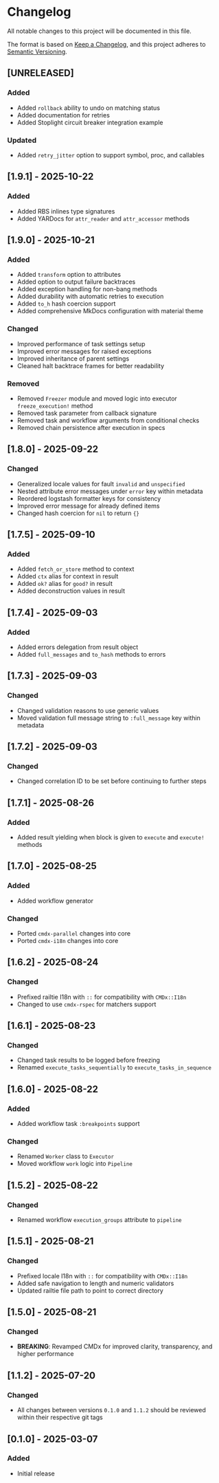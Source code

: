 # Changelog

All notable changes to this project will be documented in this file.

The format is based on [Keep a Changelog](https://keepachangelog.com/en/1.1.0/), and this project adheres to [Semantic Versioning](https://semver.org/spec/v2.0.0.html).

## [UNRELEASED]

### Added
- Added `rollback` ability to undo on matching status
- Added documentation for retries
- Added Stoplight circuit breaker integration example

### Updated
- Added `retry_jitter` option to support symbol, proc, and callables

## [1.9.1] - 2025-10-22

### Added
- Added RBS inlines type signatures
- Added YARDocs for `attr_reader` and `attr_accessor` methods

## [1.9.0] - 2025-10-21

### Added
- Added `transform` option to attributes
- Added option to output failure backtraces
- Added exception handling for non-bang methods
- Added durability with automatic retries to execution
- Added `to_h` hash coercion support
- Added comprehensive MkDocs configuration with material theme

### Changed
- Improved performance of task settings setup
- Improved error messages for raised exceptions
- Improved inheritance of parent settings
- Cleaned halt backtrace frames for better readability

### Removed
- Removed `Freezer` module and moved logic into executor `freeze_execution!` method
- Removed task parameter from callback signature
- Removed task and workflow arguments from conditional checks
- Removed chain persistence after execution in specs

## [1.8.0] - 2025-09-22

### Changed
- Generalized locale values for fault `invalid` and `unspecified`
- Nested attribute error messages under `error` key within metadata
- Reordered logstash formatter keys for consistency
- Improved error message for already defined items
- Changed hash coercion for `nil` to return `{}`

## [1.7.5] - 2025-09-10

### Added
- Added `fetch_or_store` method to context
- Added `ctx` alias for context in result
- Added `ok?` alias for `good?` in result
- Added deconstruction values in result

## [1.7.4] - 2025-09-03

### Added
- Added errors delegation from result object
- Added `full_messages` and `to_hash` methods to errors

## [1.7.3] - 2025-09-03

### Changed
- Changed validation reasons to use generic values
- Moved validation full message string to `:full_message` key within metadata

## [1.7.2] - 2025-09-03

### Changed
- Changed correlation ID to be set before continuing to further steps

## [1.7.1] - 2025-08-26

### Added
- Added result yielding when block is given to `execute` and `execute!` methods

## [1.7.0] - 2025-08-25

### Added
- Added workflow generator

### Changed
- Ported `cmdx-parallel` changes into core
- Ported `cmdx-i18n` changes into core

## [1.6.2] - 2025-08-24

### Changed
- Prefixed railtie I18n with `::` for compatibility with `CMDx::I18n`
- Changed to use `cmdx-rspec` for matchers support

## [1.6.1] - 2025-08-23

### Changed
- Changed task results to be logged before freezing
- Renamed `execute_tasks_sequentially` to `execute_tasks_in_sequence`

## [1.6.0] - 2025-08-22

### Added
- Added workflow task `:breakpoints` support

### Changed
- Renamed `Worker` class to `Executor`
- Moved workflow `work` logic into `Pipeline`

## [1.5.2] - 2025-08-22

### Changed
- Renamed workflow `execution_groups` attribute to `pipeline`

## [1.5.1] - 2025-08-21

### Changed
- Prefixed locale I18n with `::` for compatibility with `CMDx::I18n`
- Added safe navigation to length and numeric validators
- Updated railtie file path to point to correct directory

## [1.5.0] - 2025-08-21

### Changed
- **BREAKING**: Revamped CMDx for improved clarity, transparency, and higher performance

## [1.1.2] - 2025-07-20

### Changed
- All changes between versions `0.1.0` and `1.1.2` should be reviewed within their respective git tags

## [0.1.0] - 2025-03-07

### Added
- Initial release
